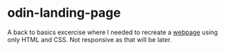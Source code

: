 # odin-landing-page

A back to basics excercise where I needed to recreate a [webpage](https://cdn.statically.io/gh/TheOdinProject/curriculum/main/foundations/html_css/project/odin-project.png) using only HTML and CSS. Not responsive as that will be later. 